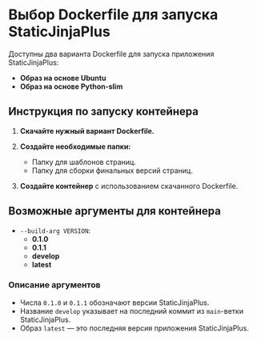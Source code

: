 # Выбор Dockerfile для запуска StaticJinjaPlus

Доступны два варианта Dockerfile для запуска приложения StaticJinjaPlus:

- **Образ на основе Ubuntu**
- **Образ на основе Python-slim**

## Инструкция по запуску контейнера

1. **Скачайте нужный вариант Dockerfile.**

2. **Создайте необходимые папки:**
   - Папку для шаблонов страниц.
   - Папку для сборки финальных версий страниц.

3. **Создайте контейнер** с использованием скачанного Dockerfile.

## Возможные аргументы для контейнера

- `--build-arg VERSION`:
  - **0.1.0**
  - **0.1.1**
  - **develop**
  - **latest**

### Описание аргументов

- Числа `0.1.0` и `0.1.1` обозначают версии StaticJinjaPlus.
- Название `develop` указывает на последний коммит из `main`-ветки StaticJinjaPlus.
- Образ `latest` — это последняя версия приложения StaticJinjaPlus.
